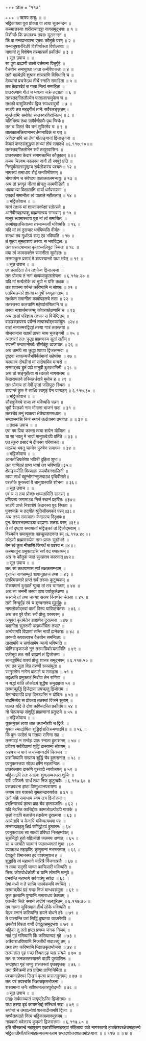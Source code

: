 +++
title = "११७"

+++
॥ ऋषय ऊचुः ॥ ॥  
भट्टिकाख्या पुरा प्रोक्ता या त्वया सूतनन्दन ॥  
कस्मात्तस्याः शरीरान्ताद्दंष्ट्रा नागसमुद्भवाः ॥ १ ॥  
विशीर्णाः किं प्रभावश्च तपसः सूतनन्दन ॥  
किं वा मन्त्रप्रभावश्च एतन्नः कौतुकं परम् ॥ २ ॥  
यन्मानुषशरीरेऽपि विशीर्णास्ता विषोल्बणाः ॥  
नागानां तु विशेषेण तस्मात्सर्वं प्रकीर्तय ॥ ३ ॥  
। सूत उवाच ॥ ॥  
सा पुरा ब्राह्मणी बाल्ये वर्तमाना पितुर्गृहे ॥  
वैधव्येन समायुक्ता जाता कर्मविपाकतः ॥ ४ ॥  
ततो बाल्येऽपि शुश्राव शास्त्राणि विविधानि च ॥  
देवयात्रां प्रचक्रेऽथ तीर्थे स्नाति समाहिता ॥ ५ ॥  
तत्र केदारदेवं च गत्वा नित्यं समाहिता ॥  
प्रातरुत्थाय गीतं च भक्त्या चक्रे तदग्रतः ॥ ६ ॥  
ततस्तद्गीतलौल्येन पातालात्समुपेत्य च ॥  
तक्षको वासुकिश्चैव द्विज रूपधरावुभौ ॥ ७ ॥  
साऽपि तत्र महद्गीतं तानैः सर्वैरलङ्कृतम्॥  
मूर्च्छनाभिः समोपेतं सप्तस्वरविराजितम् ॥ ८ ॥  
यतिभिश्च तथा ग्रामैर्वर्णग्रामैः पृथ ग्विधैः॥  
ततं च विततं चैव घनं सुषिरमेव च ॥ ९ ॥  
तालकालक्रियामानवर्धमानादिकं च यत् ॥  
अविदग्धापि सा तेषां गीताङ्गानां द्विजाङ्गना ॥  
केवलं कण्ठसंशुद्ध्या ताभ्यां तोषं समादधे ॥६.११७.१०॥॥  
ततस्तद्गीतलोभेन सर्वे तत्पुरवासिनः ॥  
प्रातरुत्थाय केदारं समागच्छन्ति कौतुकात् ॥॥॥  
कस्य चित्त्वथ कालस्य नागौ तौ स्वपुरं प्रति ॥  
निन्युर्बलात्समुद्यम्य सर्वलोकस्य पश्यतः॥ १२ ॥  
नागरूपं समाधाय रौद्रं जनविभीषणम् ॥  
भोगाग्र्येण च संवेष्ट्य पातालतलमभ्ययुः ॥ १३ ॥  
अथ तां स्वगृहं नीत्वा प्रोचतुः कामपीडितौ ॥  
भवावाभ्यां विशालाक्षि भार्या धर्मपरायणा ॥  
एतदर्थं समानीता त्वं पाताले महीतलात् ॥ १४ ॥  
॥ भट्टिकोवाच ॥ ॥  
यत्त्वं तक्षक मां शान्तामनपेक्षां रतोत्सवे ॥  
आनैषीरपहृत्याशु ब्राह्मणान्वय सम्भवाम् ॥ १५ ॥  
मानुषं रूपमास्थाय पुरा मां त्वं समाश्रितः ॥  
कामोपहृतचित्तात्मा तस्मान्मर्त्यो भविष्यसि ॥ १६ ॥  
यदि मां त्वं दुराचार धर्षयिष्यसि वीर्यतः ॥  
शतधा तव मूर्धाऽयं सद्य एव भविष्यति ॥ १७ ॥  
तं श्रुत्वा सुमहाशापं तस्याः स भयविह्वलः ॥  
ततः प्रसादयामास कृताञ्जलिपुटः स्थितः ॥ १८ ॥  
मया त्वं कामसक्तेन समानीता सुमोहतः ॥  
तस्मात्कुरु प्रसादं मे शापस्यान्तो यथा भवेत् ॥ १९ ॥  
॥ सूत उवाच ॥ ॥  
एवं प्रसादिता तेन तक्षकेण द्विजात्मजा ॥  
ततः प्रोवाच तं नागं बाष्पव्याकुललोचना ॥ ६.११७.२० ॥  
यदि मां मर्त्यलोके त्वं भूयो न यसि तक्षक ॥  
तत्र शापस्य पर्यन्तं करिष्यामि न संशयः ॥ २१ ॥  
एतस्मिन्नन्तरे ज्ञात्वा मानुषीं स्वगृहागताम् ॥  
तक्षकेण समानीतां कामोपहतचे तसा ॥ २२ ॥  
ततस्तस्य कलत्राणि महेर्ष्यासंश्रितानि च ॥  
तस्या नाशार्थमाजग्मुः कोपरक्तेक्षणानि च ॥ २३  
अथ तासां परिज्ञाय तक्षकः स विचेष्टितम् ॥  
वाञ्छञ्छापस्य पर्यन्तं तत्पार्श्वाद्भयसंयुतः ॥२४॥  
वज्रां नामास्मरद्विद्यां तस्या गात्रं ततस्तया ॥  
योजयामास रक्षार्थं प्राप्ता चाथ भुजङ्गमी ॥ २५ ॥  
अदशत्तां ततः क्रुद्धा ब्राह्मणस्य सुतां सतीम्॥  
सपत्नीं मन्यमानोच्चैः शीर्णदंष्ट्रा व्यजायत ॥ २६ ॥  
अथ तामपि सा क्रुद्धा शशाप द्विजसम्भवा ॥  
दृष्ट्वा सापत्न्यजैर्भावैर्वर्तमानां सहेर्ष्यया ॥ २७ ॥  
यस्मात्त्वं दोषहीनां मां सदोषामिव मन्यसे ॥  
तस्माद्भव द्रुतं पापे मानुषी दुःखभागिनी ॥ २८ ॥  
अथ तां सङ्गृहीत्वा स तक्षको नागसत्तमः ॥  
केदारायतने तस्मिन्नर्धरात्रे मुमोच ह ॥ २९ ॥  
ततः प्रोवाच तां देवीं कृतां जलिपुटः स्थितः ॥  
शापान्तं कुरु मे साध्वि स्वगृहं येन याम्यहम् ॥ ६.११७.३० ॥  
॥ भट्टिकोवाच ॥ ॥  
सौराष्ट्रविषये राजा त्वं भविष्यसि पन्नग ॥  
भूमौ रैवतको नाम भोगानां भाजनं सदा ॥ ३१ ॥  
ततश्चैव तनुं त्यक्त्वा क्षेत्रेष्वाश्रममध्यतः ॥  
सम्प्राप्स्यसि निजं स्थानं तत्क्षेत्रस्य प्रभावतः ॥ ॥ ३२ ॥  
॥ तक्षक उवाच ॥ ॥  
एषा मम प्रिया कान्ता त्वया शापेन योजिता ॥  
या सा भवतु मे भार्या मानुषत्वेऽपि वर्तिते ॥ ३३ ॥  
एत त्कुरु प्रसादं मे दीनस्य परियाचतः ॥  
माऽस्या भवतु चान्येन पुरुषेण समागमः ॥ ३४ ॥  
॥ भट्टिकोवाच ॥ ॥  
आनर्ताधिपतेरेषा भवित्री दुहिता शुभा॥  
ततः पाणिग्रहं प्राप्य भार्या तव भविष्यति॥३५॥  
क्षेमङ्करीति विख्याता रूपयौवनशालिनी ॥  
त्वया सार्धं बहून्भोगान्भुक्त्वाऽथ पृथिवीतले॥  
परलोके पुनस्त्वां वै चानुयास्यति शोभना ॥ ३६॥  
॥ सूत उवाच ॥ ॥  
एवं च स तया प्रोक्तः क्षम्यतामिति सादरम् ॥  
प्रणिपत्य जगामाऽथ निजं स्थानं प्रहर्षितः ॥३७॥  
साऽपि प्राप्ते निशाशेषे केदारस्य पुरः स्थिता ॥  
पुनश्चक्रे च तद्गीतं श्रुतिसौख्यकरं परम्॥३८॥  
अथ तस्य समायाताः केदारस्य दिदृक्षवः॥  
पुनः केदारभक्त्याढ्या ब्राह्मणाः शतशः परम् ॥३९॥  
ते तां दृष्ट्वा समायातां भट्टिङ्कां तां द्विजोद्भवाम् ॥  
विस्मयेन समायुक्ताः पप्रच्छुस्तदनन्त रम्॥६.११७.४०॥।  
कोऽसौ ब्राह्मणरूपेण नागः प्राप्तः सुशोभने ॥  
तेन त्वं कुत्र नीतासि किमर्थं च वदस्व नः॥४॥।  
कस्मात्पुनः प्रमुक्ताऽसि सर्वं वद यथातथम्॥  
अत्र नः कौतुकं जातं सुमहत्तव कारणात्॥४२॥  
॥ सूत उवाच ॥ ॥  
ततः सा कथयामास सर्वं तक्षकसम्भवम् ॥  
वृत्तान्तं नागसम्भूतं शापानुग्रहजं तथा ॥ ४३ ॥  
एतस्मिन्नन्तरे प्राप्तं सर्वं तस्याः कुटुम्बकम् ॥  
रोरूयमाणं दुःखार्तं श्रुत्वा तां तत्र चागताम् ॥ ४४ ॥  
अथ सा जननी तस्या वाष्प पर्याकुलेक्षणा ॥  
सस्वजे तां तथा चान्याः सख्यः स्निग्धेन चेतसा ॥ ४५ ॥  
ततो निन्युर्गृहं स्वं च शृण्वन्तश्च मुहुर्मुहुः ॥  
नागलोकोद्भवां वार्तां विस्य याविष्टचेतसः ॥ ४६ ॥  
अथ तत्र पुरे पौराः सर्वे प्रोचुः परस्परम् ॥  
अयुक्तं कृतमेतेन ब्राह्मणेन दुरात्मना ॥ ४७ ॥  
यदानीता सुतरुणी परहर्म्योषिता तया? ॥  
अन्येषामपि विप्राणां सन्ति नार्यो ह्यनेकशः ॥ ४८ ॥  
तरुण्यो रूपवत्यश्च वैधव्येन समन्विताः ॥  
तासामपि च सर्वासामेष न्यायो भविष्यति ॥  
योनिसङ्करजो नूनं तस्मान्निर्वास्यतामिति ॥ ४९ ॥  
एकीभूय ततः सर्वे ब्राह्मणं तं द्विजोत्तमाः ॥  
सामपूर्वमिदं वाक्यं प्रोचुः शास्त्र समुद्भवम् ॥ ६.११७.५० ॥  
एषा तव सुता विप्र तरुणी रूपसंयुता ॥  
सानुरागेण नागेण पाताले च समाहृता ॥ ५१ ॥  
तद्वक्ष्यति प्रमुक्ताहं निर्दोषा तेन रागिणा ॥  
न श्रद्धां याति लोकोऽयं शुद्धैषा समुदाहृता ५२ ॥  
तस्माच्छुद्धिं द्विजेद्राणां प्रयच्छतु द्विजोत्तम ॥  
येनान्येषामपि प्राज्ञ विनश्यन्ति न योषितः ॥ ५३ ॥  
बाढमित्येव स प्रोक्त्वा ततस्तां विजने सुताम् ॥  
पप्रच्छ यदि ते दोषः कश्चिदस्ति प्रकीर्तय॥ ५४ ॥  
नो चेत्प्रयच्छ संशुद्धिं ब्राह्मणानां प्रतुष्टये ॥ ५५ ॥  
॥ भट्टिकोवाच ॥ ॥  
युक्तमुक्तं त्वया तात तथान्यैरपि च द्विजैः ॥  
युक्ता स्याद्योषितः शुद्धिर्द्वारातिक्रमणादपि॥ ॥ ॥ ५६ ॥  
किं पुनः परदेशं च गताया रागिणा सह ॥  
तस्मादहं न सन्देहः प्रातः स्नाता हुताशनम् ॥ ५७ ॥  
प्रविश्य सर्वविप्राणां शुद्धिं दास्याम्य संशयम् ॥  
अहमत्र च पानं च यच्चान्यदपि किञ्चन ॥  
प्राशयिष्यामि सम्प्राप्य शुद्धिं चैव हुताशनात् ॥ ५८ ॥  
एवमुक्तस्तया सोऽथ हर्षेण महतान्वितः ॥  
प्रातरुत्थाय दारूणि पुरबाह्ये न्ययोजयत् ॥ ५९ ॥  
भट्टिकाऽपि ततः स्नात्वा शुक्लाम्बरधरा शुचिः ॥  
सर्वैः परिजनैः सार्धं तथा निज कुटुम्बकैः ॥ ६.११७.६० ॥  
प्रसन्नवदना हृष्टा विष्णुध्यानपरायणा ॥  
जगाम तत्र यत्रास्ते सुमहान्दारुपर्वतः ॥ ६१ ॥  
ततो वह्निं समाधाय स्वयं तत्र द्विजोत्तमाः॥  
प्रदक्षिणात्रयं कृत्वा प्राह चैव कृताञ्जलिः ॥ ६२ ।  
यदि मेऽस्ति क्वचिद्दोषः कामजोऽल्पोऽपि गात्रके ॥  
कृतो वाऽपि बलात्तेन तक्षकेण दुरात्मना ॥ ६३ ॥  
अन्येनापि च केनापि भविष्यत्यथवा परः ॥  
तस्मात्प्रदहतु क्षिप्रं समिद्धोऽयं हुताशनः ॥ ६४  
एवमुक्त्वाऽथ सा साध्वी प्रविष्टा निजहर्म्यवत् ॥  
सुसमिद्धो हुतो वह्निर्जातो जलमयः क्षणात् ॥ ६५ ॥  
सा च पश्यति चात्मानं जलमध्यगतां शुभा ।८०  
पपाताऽथ महावृष्टिः कुसुमानां नभस्तलात् ॥ ६६ ॥  
देवदूतो विमानस्थ इदं वाक्यमुवाच ह ॥  
शुद्धासि त्वं महाभागे चारित्रै र्निजगात्रजैः ॥ ६७ ॥  
न त्वया सदृशी चान्या काचिन्नारी भविष्यति ॥  
तिस्रः कोट्योर्धकोटी च यानि लोमानि मानुषे ॥  
प्रभवन्ति महाभागे सर्वगात्रेषु सर्वदा ॥ ६८ ।  
तेषां मध्ये न ते साध्वि पापमेकमपि क्वचित् ।  
तस्माच्छीघ्रं ग्रहं गच्छ निजं बान्धवसंयुता ॥ ६९ ॥  
कुरु कृत्यानि पुण्यानि समाराधय केशवम् ॥  
एतच्चैव चितेः स्थानं त्वदीयं जलपूरितम् ॥ ६.११७.७० ॥  
तव नाम्ना सुविख्यातं तीर्थं लोके भविष्यति ॥  
येऽत्र स्नानं करिष्यन्ति शयने बोधने हरेः ॥ ७१ ॥  
ते यास्यन्ति परां सिद्धिं दुष्प्राप्या याऽमरैरपि ॥  
उक्त्वैवं विरता वाणी देवदूतसमुद्भवा ॥ ७२ ॥  
भट्टिका तु ततो हृष्टा प्रणम्य जनकं निजम् ॥  
नाहं गृहं गमिष्यामि किं करिष्याम्यहं गृहे ॥ ७३ ॥  
अत्रैवाराधयिष्यामि निजतीर्थे सदाऽच्यु तम् ॥  
तथा तपः करिष्यामि भिक्षान्नकृतभोजना ॥ ७४ ॥  
तस्मात्तात गृहं गच्छ स्थिताऽहं चाग्र संश्रये ॥ ७५ ॥  
ततः स जनकस्तस्यास्ते वाऽपि पुरवासिनः ॥  
सम्प्रहृष्टा गृहं जग्मुः शंसतस्तां पृथक्पृथक् ॥ ७६ ॥  
तया त्रैविक्रमी तत्र प्रतिमा प्राग्विनिर्मिता ॥  
पश्चान्माहेश्वरं लिङ्गं कृत्वा प्रासादमुत्तमम् ॥ ७७ ॥  
ततः परं तपश्चक्रे भिक्षान्नकृतभोजना ॥  
शस्यमाना जनैः सर्वैश्चमत्कारपुरोद्भवैः ॥ ७८ ॥  
॥ सूत उवाच ॥ ॥  
एतद्वः सर्वमाख्यातं यत्पृष्टोऽस्मि द्विजोत्तमाः ॥  
यथा तस्या दृढं कायमभेद्यं संस्थितं सदा ॥ ७९ ॥  
सर्पाणां च तथाऽन्येषां शस्त्रादीनामपि द्विजाः ॥  
यश्चैतत्पठते नित्यं भट्टिकाख्यानमुत्तमम् ॥  
नापवादो भवेत्तस्य कुकृतो द्विजसत्तमाः ॥ ६.११७.८० ॥  
इति श्रीस्कान्दे महापुराण एकाशीतिसाहस्र्यां संहितायां षष्ठे नागरखण्डे हाटकेश्वरक्षेत्रमाहात्म्ये भट्टिकातीर्थोत्पत्तिमाहात्म्यकथनन्नाम सप्तदशोत्तरशततमोऽध्यायः ॥ ॥ ११७ ॥ ॥ छ ॥